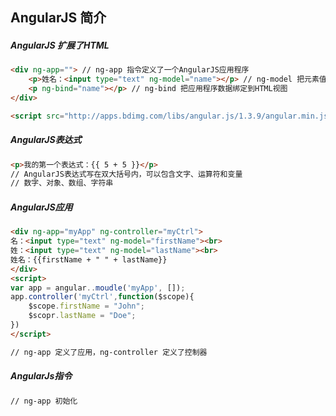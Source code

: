 ## AngularJS 简介
##### AngularJS 扩展了HTML
```html
<div ng-app=""> // ng-app 指令定义了一个AngularJS应用程序
    <p>姓名：<input type="text" ng-model="name"></p> // ng-model 把元素值(如输入域的值)绑定到应用程序
    <p ng-bind="name"></p> // ng-bind 把应用程序数据绑定到HTML视图
</div>

<script src="http://apps.bdimg.com/libs/angular.js/1.3.9/angular.min.js"></script>
```
##### AngularJS表达式
```html
<p>我的第一个表达式：{{ 5 + 5 }}</p>
// AngularJS表达式写在双大括号内，可以包含文字、运算符和变量
// 数字、对象、数组、字符串
```

##### AngularJS应用
```html
<div ng-app="myApp" ng-controller="myCtrl">
名：<input type="text" ng-model="firstName"><br>
姓：<input type="text" ng-model="lastName"><br>
姓名：{{firstName + " " + lastName}}
</div>
<script>
var app = angular..moudle('myApp', []);
app.controller('myCtrl',function($scope){
    $scope.firstName = "John";
    $scopr.lastName = "Doe";
})
</script>

// ng-app 定义了应用，ng-controller 定义了控制器

```

##### AngularJs指令
```html
// ng-app 初始化 
```
































